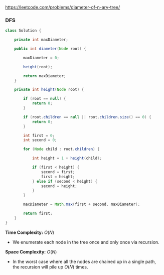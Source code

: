 https://leetcode.com/problems/diameter-of-n-ary-tree/

### DFS

```java
class Solution {

    private int maxDiameter;

    public int diameter(Node root) {

        maxDiameter = 0;

        height(root);

        return maxDiameter;
    }

    private int height(Node root) {

        if (root == null) {
            return 0;
        }

        if (root.children == null || root.children.size() == 0) {
            return 0;
        }

        int first = 0;
        int second = 0;

        for (Node child : root.children) {

            int height = 1 + height(child);

            if (first < height) {
                second = first;
                first = height;
            } else if (second < height) {
                second = height;
            }
        }

        maxDiameter = Math.max(first + second, maxDiameter);

        return first;
    }
}
```

**Time Complexity:** $O(N)$

- We enumerate each node in the tree once and only once via recursion.

**Space Complexity:** $O(N)$

- In the worst case where all the nodes are chained up in a single path, the recursion will pile up $O(N)$ times.